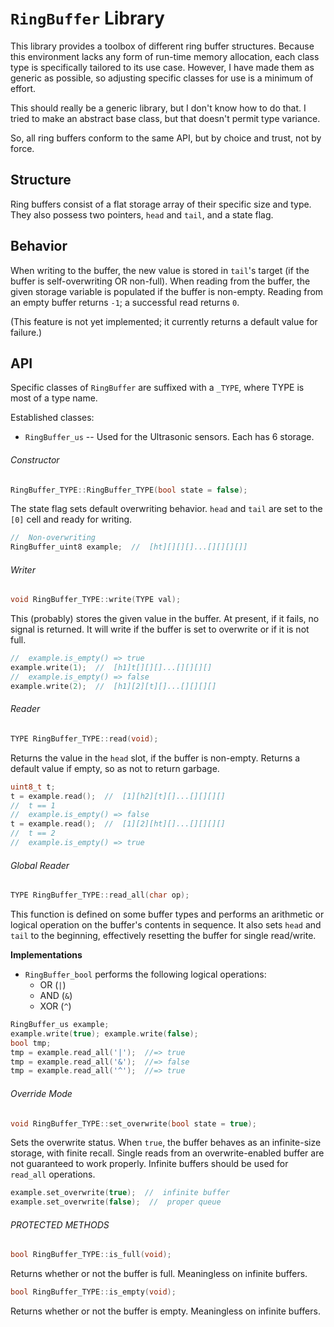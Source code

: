 # `RingBuffer` Library

This library provides a toolbox of different ring buffer structures. Because
this environment lacks any form of run-time memory allocation, each class type
is specifically tailored to its use case. However, I have made them as generic
as possible, so adjusting specific classes for use is a minimum of effort.

This should really be a generic library, but I don't know how to do that. I
tried to make an abstract base class, but that doesn't permit type variance.

So, all ring buffers conform to the same API, but by choice and trust, not by
force.

## Structure

Ring buffers consist of a flat storage array of their specific size and type.
They also possess two pointers, `head` and `tail`, and a state flag.

## Behavior

When writing to the buffer, the new value is stored in `tail`'s target (if the
buffer is self-overwriting OR non-full). When reading from the buffer, the given
storage variable is populated if the buffer is non-empty. Reading from an
empty buffer returns `-1`; a successful read returns `0`.

(This feature is not yet implemented; it currently returns a default value for
failure.)

## API

Specific classes of `RingBuffer` are suffixed with a `_TYPE`, where TYPE is most
of a type name.

Established classes:

- `RingBuffer_us` -- Used for the Ultrasonic sensors. Each has 6 storage.

###### Constructor

```cpp
RingBuffer_TYPE::RingBuffer_TYPE(bool state = false);
```

The state flag sets default overwriting behavior. `head` and `tail` are set to
the `[0]` cell and ready for writing.

```cpp
//  Non-overwriting
RingBuffer_uint8 example;  //  [ht][][][]...[][][][]]
```

###### Writer

```cpp
void RingBuffer_TYPE::write(TYPE val);
```

This (probably) stores the given value in the buffer. At present, if it fails,
no signal is returned. It will write if the buffer is set to overwrite or if it
is not full.

```cpp
//  example.is_empty() => true
example.write(1);  //  [h1]t[][][]...[][][][]
//  example.is_empty() => false
example.write(2);  //  [h1][2][t][]...[][][][]
```

###### Reader

```cpp
TYPE RingBuffer_TYPE::read(void);
```

Returns the value in the `head` slot, if the buffer is non-empty. Returns a
default value if empty, so as not to return garbage.

```cpp
uint8_t t;
t = example.read();  //  [1][h2][t][]...[][][][]
//  t == 1
//  example.is_empty() => false
t = example.read();  //  [1][2][ht][]...[][][][]
//  t == 2
//  example.is_empty() => true
```

###### Global Reader

```cpp
TYPE RingBuffer_TYPE::read_all(char op);
```

This function is defined on some buffer types and performs an arithmetic or
logical operation on the buffer's contents in sequence. It also sets `head` and
`tail` to the beginning, effectively resetting the buffer for single read/write.

**Implementations**

- `RingBuffer_bool` performs the following logical operations:
	- OR (`|`)
	- AND (`&`)
	- XOR (`^`)

```cpp
RingBuffer_us example;
example.write(true); example.write(false);
bool tmp;
tmp = example.read_all('|');  //=> true
tmp = example.read_all('&');  //=> false
tmp = example.read_all('^');  //=> true
```

###### Override Mode

```cpp
void RingBuffer_TYPE::set_overwrite(bool state = true);
```

Sets the overwrite status. When `true`, the buffer behaves as an infinite-size
storage, with finite recall. Single reads from an overwrite-enabled buffer
are not guaranteed to work properly. Infinite buffers should be used for
`read_all` operations.

```cpp
example.set_overwrite(true);  //  infinite buffer
example.set_overwrite(false);  //  proper queue
```

###### PROTECTED METHODS

```cpp
bool RingBuffer_TYPE::is_full(void);
```

Returns whether or not the buffer is full. Meaningless on infinite buffers.

```cpp
bool RingBuffer_TYPE::is_empty(void);
```

Returns whether or not the buffer is empty. Meaningless on infinite buffers.
